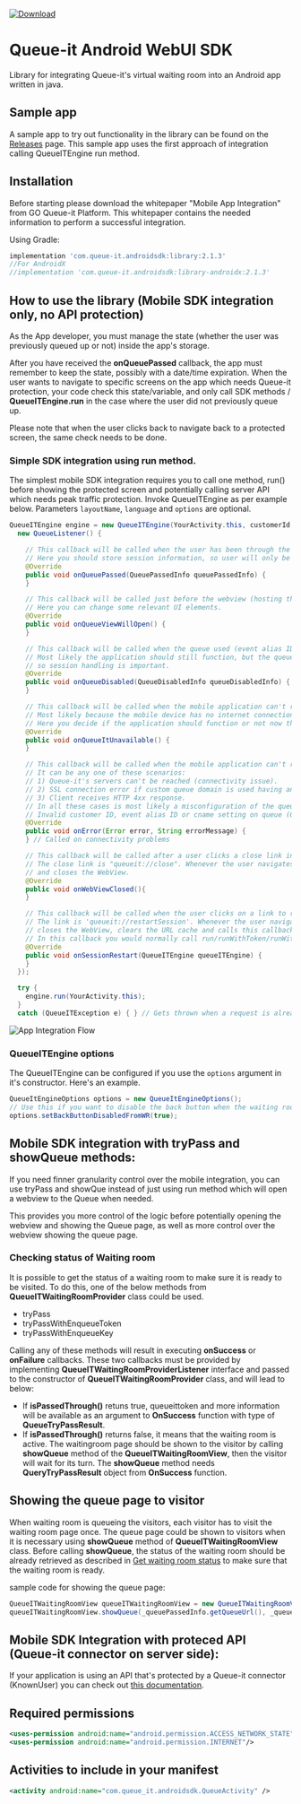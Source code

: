 [ ![Download](https://maven-badges.herokuapp.com/maven-central/com.queue-it.androidsdk/library/badge.svg) ](https://repo1.maven.org/maven2/com/queue-it/androidsdk/)

# Queue-it Android WebUI SDK

Library for integrating Queue-it's virtual waiting room into an Android app written in java.

## Sample app

A sample app to try out functionality in the library can be found on the [Releases](https://github.com/queueit/android-sdk/releases) page.
This sample app uses the first approach of integration calling QueueITEngine run method. 

## Installation

Before starting please download the whitepaper "Mobile App Integration" from GO Queue-it Platform.
This whitepaper contains the needed information to perform a successful integration.

Using Gradle:

```gradle
implementation 'com.queue-it.androidsdk:library:2.1.3'
//For AndroidX
//implementation 'com.queue-it.androidsdk:library-androidx:2.1.3'
```

## How to use the library (Mobile SDK integration only, no API protection)

As the App developer, you must manage the state (whether the user was previously queued up or not) inside the app's storage.

After you have received the **onQueuePassed** callback, the app must remember to keep the state, possibly with a date/time expiration.
When the user wants to navigate to specific screens on the app which needs Queue-it protection, your code check this state/variable, and only call SDK methods / **QueueITEngine.run** in the case where the user did not previously queue up.

Please note that when the user clicks back to navigate back to a protected screen, the same check needs to be done.

### Simple SDK integration using run method. 
The simplest mobile SDK integration requires you to call one method, run() before showing the protected screen and potentially calling server API which needs peak traffic protection. 
Invoke QueueITEngine as per example below. Parameters `layoutName`, `language` and `options` are optional.

```java
QueueITEngine engine = new QueueITEngine(YourActivity.this, customerId, eventIdOrAlias, layoutName, language,
  new QueueListener() {

    // This callback will be called when the user has been through the queue.
    // Here you should store session information, so user will only be sent to queue again if the session has timed out.
    @Override
    public void onQueuePassed(QueuePassedInfo queuePassedInfo) {
    }

    // This callback will be called just before the webview (hosting the queue page) will be shown.
    // Here you can change some relevant UI elements.
    @Override
    public void onQueueViewWillOpen() {
    }

    // This callback will be called when the queue used (event alias ID) is in the 'disabled' state.
    // Most likely the application should still function, but the queue's 'disabled' state can be changed at any time,
    // so session handling is important.
    @Override
    public void onQueueDisabled(QueueDisabledInfo queueDisabledInfo) {
    }

    // This callback will be called when the mobile application can't reach Queue-it's servers.
    // Most likely because the mobile device has no internet connection.
    // Here you decide if the application should function or not now that is has no queue-it protection.
    @Override
    public void onQueueItUnavailable() {
    }

    // This callback will be called when the mobile application can't reach Queue-it's servers.
    // It can be any one of these scenarios:
    // 1) Queue-it's servers can't be reached (connectivity issue).
    // 2) SSL connection error if custom queue domain is used having an invalid certificate.
    // 3) Client receives HTTP 4xx response.
    // In all these cases is most likely a misconfiguration of the queue settings:
    // Invalid customer ID, event alias ID or cname setting on queue (GO Queue-it portal -> event settings).
    @Override
    public void onError(Error error, String errorMessage) {
    } // Called on connectivity problems

    // This callback will be called after a user clicks a close link in the layout and the WebView closes.
    // The close link is "queueit://close". Whenever the user navigates to this link, the SDK intercepts the navigation
    // and closes the WebView.
    @Override
    public void onWebViewClosed(){
    }

    // This callback will be called when the user clicks on a link to restart the session.
    // The link is 'queueit://restartSession'. Whenever the user navigates to this link, the SDK intercepts the navigation,
    // closes the WebView, clears the URL cache and calls this callback.
    // In this callback you would normally call run/runWithToken/runWithKey in order to restart the queueing.
    @Override
    public void onSessionRestart(QueueITEngine queueITEngine) {
    }
  });

  try {
    engine.run(YourActivity.this);
  }
  catch (QueueITException e) { } // Gets thrown when a request is already in progress. In general you can ignore this.
```



![App Integration Flow](https://github.com/queueit/android-webui-sdk/blob/master/App%20integration%20flow.PNG "App Integration Flow")


### QueueITEngine options

The QueueITEngine can be configured if you use the `options` argument in it's constructor. Here's an example.

```java
QueueItEngineOptions options = new QueueItEngineOptions();
// Use this if you want to disable the back button when the waiting room is shown
options.setBackButtonDisabledFromWR(true);
```

## Mobile SDK integration with tryPass and showQueue methods: 

If you need finner granularity control over the mobile integration, you can use tryPass and showQue instead of just using run method which will open a webview to the Queue when needed. 

This provides you more control of the logic before potentially opening the webview and showing the Queue page, as well as more control over the webview showing the queue page. 

### Checking status of Waiting room

It is possible to get the status of a waiting room to make sure it is ready to be visited. To do this, one of the below methods from **QueueITWaitingRoomProvider** class could be used.

- tryPass
- tryPassWithEnqueueToken
- tryPassWithEnqueueKey

Calling any of these methods will result in executing **onSuccess** or **onFailure** callbacks. These two callbacks must be provided by implementing **QueueITWaitingRoomProviderListener** interface and passed to the constructor of **QueueITWaitingRoomProvider** class, and will lead to below:

- If **isPassedThrough()** retuns true, queueittoken and more information will be available as an argument to **OnSuccess** function with type of **QueueTryPassResult**.
- If **isPassedThrough()** returns false, it means that the waiting room is active. The waitingroom page should be shown to the visitor by calling **showQueue** method of the **QueueITWaitingRoomView**, then the visitor will wait for its turn. The **showQueue** method needs **QueryTryPassResult** object from **OnSuccess** function.

## Showing the queue page to visitor

When waiting room is queueing the visitors, each visitor has to visit the waiting room page once. The queue page could be shown to visitors when it is necessary using **showQueue** method of **QueueITWaitingRoomView** class. 
Before calling **showQueue**, the status of the waiting room should be already retrieved as described in [Get waiting room status](#Get-waiting-room-status) to make sure that the waiting room is ready. 

sample code for showing the queue page:

```java
QueueITWaitingRoomView queueITWaitingRoomView = new QueueITWaitingRoomView(MainActivity.this, queueListener, queueItEngineOptions);
queueITWaitingRoomView.showQueue(_queuePassedInfo.getQueueUrl(), _queuePassedInfo.getTargetUrl());
```
## Mobile SDK Integration with proteced API (Queue-it connector on server side): 
If your application is using an API that's protected by a Queue-it connector (KnownUser) you can check out [this documentation](https://github.com/queueit/android-webui-sdk/blob/master/documentation/protected_apis.md).

## Required permissions

```xml
<uses-permission android:name="android.permission.ACCESS_NETWORK_STATE"/>
<uses-permission android:name="android.permission.INTERNET"/>
```

## Activities to include in your manifest

```xml
<activity android:name="com.queue_it.androidsdk.QueueActivity" />
```